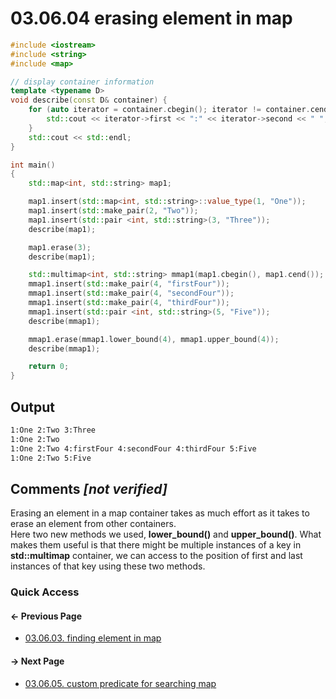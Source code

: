 # 03.06.04 erasing element in map

```cxx
#include <iostream>
#include <string>
#include <map>

// display container information
template <typename D>
void describe(const D& container) {
    for (auto iterator = container.cbegin(); iterator != container.cend(); ++iterator) {
        std::cout << iterator->first << ":" << iterator->second << " ";
    }
    std::cout << std::endl;
}

int main()
{
    std::map<int, std::string> map1;

    map1.insert(std::map<int, std::string>::value_type(1, "One"));
    map1.insert(std::make_pair(2, "Two"));
    map1.insert(std::pair <int, std::string>(3, "Three"));
    describe(map1);

    map1.erase(3);
    describe(map1);

    std::multimap<int, std::string> mmap1(map1.cbegin(), map1.cend());
    mmap1.insert(std::make_pair(4, "firstFour"));
    mmap1.insert(std::make_pair(4, "secondFour"));
    mmap1.insert(std::make_pair(4, "thirdFour"));
    mmap1.insert(std::pair <int, std::string>(5, "Five"));
    describe(mmap1);

    mmap1.erase(mmap1.lower_bound(4), mmap1.upper_bound(4));
    describe(mmap1);

    return 0;
}

```

## Output

```txt
1:One 2:Two 3:Three 
1:One 2:Two 
1:One 2:Two 4:firstFour 4:secondFour 4:thirdFour 5:Five 
1:One 2:Two 5:Five 
```

## Comments *[not verified]*

Erasing an element in a map container takes as much effort as it takes to erase an element from other containers.  
Here two new methods we used, **lower_bound()** and **upper_bound()**.
What makes them useful is that there might be multiple instances of a key in **std::multimap** container,
we can access to the position of first and last instances of that key using these two methods.

### Quick Access

<div class="previous_page pagination">

#### &#8592; Previous Page

* [03.06.03. finding element in map](./../../03.stl/06.map/03.find.md)

</div>
<div class="next_page pagination">

#### &#8594; Next Page

* [03.06.05. custom predicate for searching map](./../../03.stl/06.map/05.predicate.md)

</div>
